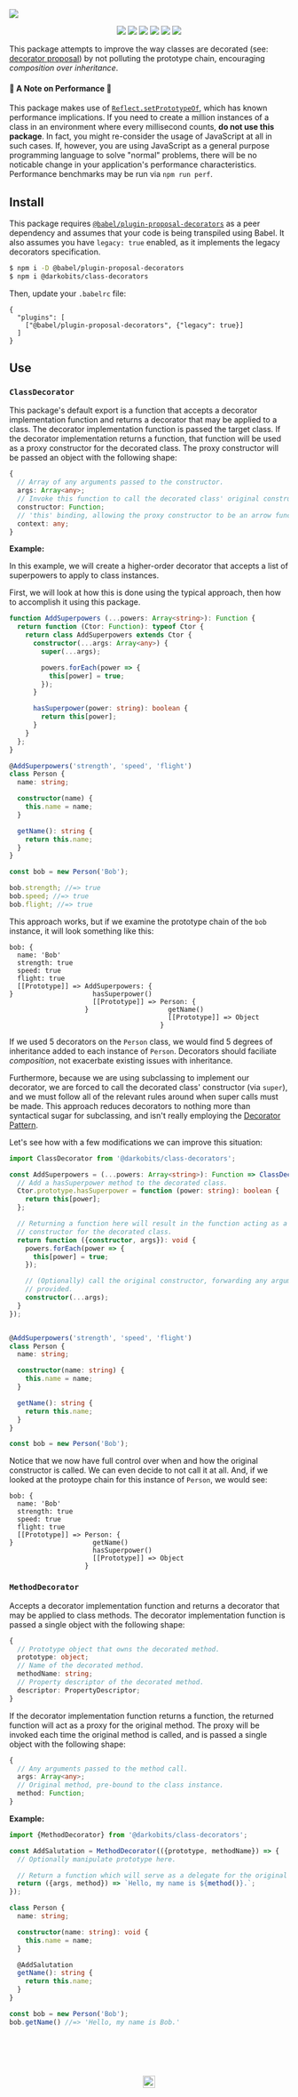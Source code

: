 <a href="#top" id="top">
  <img src="https://user-images.githubusercontent.com/441546/41694528-9173990c-74bf-11e8-950a-f02918039662.png" style="max-width: 100%">
</a>
<p align="center">
  <a href="https://www.npmjs.com/package/@darkobits/class-decorators"><img src="https://img.shields.io/npm/v/@darkobits/class-decorators.svg?style=flat-square"></a>
  <a href="https://travis-ci.org/darkobits/class-decorators"><img src="https://img.shields.io/travis/darkobits/class-decorators.svg?style=flat-square"></a>
  <a href="https://david-dm.org/darkobits/class-decorators"><img src="https://img.shields.io/david/darkobits/class-decorators.svg?style=flat-square"></a>
  <a href="https://www.codacy.com/app/darkobits/class-decorators"><img src="https://img.shields.io/codacy/coverage/bd23f052d0ec42b0ada5e46b006e6511.svg?style=flat-square"></a>
  <a href="https://github.com/conventional-changelog/standard-version"><img src="https://img.shields.io/badge/conventional%20commits-1.0.0-027dc6.svg?style=flat-square"></a>
  <a href="https://github.com/sindresorhus/xo"><img src="https://img.shields.io/badge/code_style-XO-e271a5.svg?style=flat-square"></a>
</p>

This package attempts to improve the way classes are decorated (see: [decorator proposal](https://ponyfoo.com/articles/javascript-decorators-proposal)) by not polluting the prototype chain, encouraging _composition over inheritance_.

#### 🚧 **A Note on Performance** 🚧

This package makes use of [`Reflect.setPrototypeOf`](https://developer.mozilla.org/en-US/docs/Web/JavaScript/Reference/Global_Objects/Reflect/setPrototypeOf), which has known performance implications. If you need to create a million instances of a class in an environment where every millisecond counts, **do not use this package**. In fact, you might re-consider the usage of JavaScript at all in such cases. If, however, you are using JavaScript as a general purpose programming language to solve "normal" problems, there will be no noticable change in your application's performance characteristics. Performance benchmarks may be run via `npm run perf`.

## Install

This package requires [`@babel/plugin-proposal-decorators`](https://new.babeljs.io/docs/en/next/babel-plugin-proposal-decorators.html) as a peer dependency and assumes that your code is being transpiled using Babel. It also assumes you have `legacy: true` enabled, as it implements the legacy decorators specification.

```bash
$ npm i -D @babel/plugin-proposal-decorators
$ npm i @darkobits/class-decorators
```

Then, update your `.babelrc` file:

```
{
  "plugins": [
    ["@babel/plugin-proposal-decorators", {"legacy": true}]
  ]
}
```

## Use

### `ClassDecorator`

This package's default export is a function that accepts a decorator implementation function and returns a decorator that may be applied to a class. The decorator implementation function is passed the target class. If the decorator implementation returns
a function, that function will be used as a proxy constructor for the decorated class. The proxy constructor will be passed an object with the following shape:

```ts
{
  // Array of any arguments passed to the constructor.
  args: Array<any>;
  // Invoke this function to call the decorated class' original constructor.
  constructor: Function;
  // 'this' binding, allowing the proxy constructor to be an arrow function.
  context: any;
}
```

**Example:**

In this example, we will create a higher-order decorator that accepts a list of superpowers to apply to class instances.

First, we will look at how this is done using the typical approach, then how to accomplish it using this package.

```ts
function AddSuperpowers (...powers: Array<string>): Function {
  return function (Ctor: Function): typeof Ctor {
    return class AddSuperpowers extends Ctor {
      constructor(...args: Array<any>) {
        super(...args);

        powers.forEach(power => {
          this[power] = true;
        });
      }

      hasSuperpower(power: string): boolean {
        return this[power];
      }
    }
  };
}

@AddSuperpowers('strength', 'speed', 'flight')
class Person {
  name: string;

  constructor(name) {
    this.name = name;
  }

  getName(): string {
    return this.name;
  }
}

const bob = new Person('Bob');

bob.strength; //=> true
bob.speed; //=> true
bob.flight; //=> true
```

This approach works, but if we examine the prototype chain of the `bob` instance, it will look something like this:

```
bob: {
  name: 'Bob'
  strength: true
  speed: true
  flight: true
  [[Prototype]] => AddSuperpowers: {
}                    hasSuperpower()
                     [[Prototype]] => Person: {
                   }                    getName()
                                        [[Prototype]] => Object
                                      }
```

If we used 5 decorators on the `Person` class, we would find 5 degrees of inheritance added to each instance of `Person`. Decorators should faciliate _composition_, not exacerbate existing issues with inheritance.

Furthermore, because we are using subclassing to implement our decorator, we are forced to call the decorated class' constructor (via `super`), and we must follow all of the relevant rules around when super calls must be made. This approach reduces decorators to nothing more than syntactical sugar for subclassing, and isn't really employing the [Decorator Pattern](https://addyosmani.com/resources/essentialjsdesignpatterns/book/#decoratorpatternjavascript).

Let's see how with a few modifications we can improve this situation:

```ts
import ClassDecorator from '@darkobits/class-decorators';

const AddSuperpowers = (...powers: Array<string>): Function => ClassDecorator(Ctor => {
  // Add a hasSuperpower method to the decorated class.
  Ctor.prototype.hasSuperpower = function (power: string): boolean {
    return this[power];
  };

  // Returning a function here will result in the function acting as a proxy
  // constructor for the decorated class.
  return function ({constructor, args}): void {
    powers.forEach(power => {
      this[power] = true;
    });

    // (Optionally) call the original constructor, forwarding any arguments
    // provided.
    constructor(...args);
  }
});


@AddSuperpowers('strength', 'speed', 'flight')
class Person {
  name: string;

  constructor(name: string) {
    this.name = name;
  }

  getName(): string {
    return this.name;
  }
}

const bob = new Person('Bob');
```

Notice that we now have full control over when and how the original constructor is called. We can even decide to not call it at all. And, if we looked at the protoype chain for this instance of `Person`, we would see:

```
bob: {
  name: 'Bob'
  strength: true
  speed: true
  flight: true
  [[Prototype]] => Person: {
}                    getName()
                     hasSuperpower()
                     [[Prototype]] => Object
                   }
```

### `MethodDecorator`

Accepts a decorator implementation function and returns a decorator that may be applied to class methods. The decorator implementation function is passed a single object with the following shape:

```ts
{
  // Prototype object that owns the decorated method.
  prototype: object;
  // Name of the decorated method.
  methodName: string;
  // Property descriptor of the decorated method.
  descriptor: PropertyDescriptor;
}
```

If the decorator implementation function returns a function, the returned function will act as a proxy for the original method. The proxy will be invoked each time the original method is called, and is passed a single object with the following shape:

```ts
{
  // Any arguments passed to the method call.
  args: Array<any>;
  // Original method, pre-bound to the class instance.
  method: Function;
}
```

**Example:**

```ts
import {MethodDecorator} from '@darkobits/class-decorators';

const AddSalutation = MethodDecorator(({prototype, methodName}) => {
  // Optionally manipulate prototype here.

  // Return a function which will serve as a delegate for the original method.
  return ({args, method}) => `Hello, my name is ${method()}.`;
});

class Person {
  name: string;

  constructor(name: string): void {
    this.name = name;
  }

  @AddSalutation
  getName(): string {
    return this.name;
  }
}

const bob = new Person('Bob');
bob.getName() //=> 'Hello, my name is Bob.'
```

## &nbsp;
<p align="center">
  <br>
  <img width="22" height="22" src="https://cloud.githubusercontent.com/assets/441546/25318539/db2f4cf2-2845-11e7-8e10-ef97d91cd538.png">
</p>
